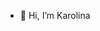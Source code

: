 - 👋 Hi, I’m Karolina


<!---
Karkolo16/Karkolo16 is a ✨ special ✨ repository because its `README.md` (this file) appears on your GitHub profile.
You can click the Preview link to take a look at your changes.
--->
